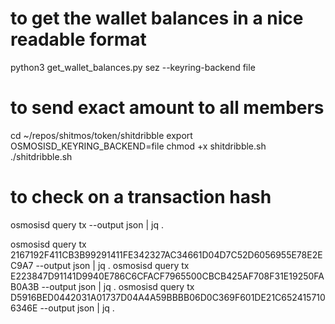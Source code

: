 
# to get the wallet balances in a nice readable format
python3 get_wallet_balances.py sez --keyring-backend file

# to send exact amount to all members
cd ~/repos/shitmos/token/shitdribble
export OSMOSISD_KEYRING_BACKEND=file
chmod +x shitdribble.sh
./shitdribble.sh

# to check on a transaction hash
osmosisd query tx <transaction hash> --output json | jq .

osmosisd query tx 2167192F411CB3B99291411FE342327AC34661D04D7C52D6056955E78E2EC9A7 --output json | jq .
osmosisd query tx E223847D91141D9940E786C6CFACF7965500CBCB425AF708F31E19250FAB0A3B --output json | jq .
osmosisd query tx D5916BED0442031A01737D04A4A59BBBB06D0C369F601DE21C6524157106346E --output json | jq .